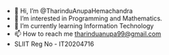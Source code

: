 - 👋 Hi, I’m @TharinduAnupaHemachandra
- 👀 I’m interested in Programming and Mathematics.
- 🌱 I’m currently learning Information Technology
- 📫 How to reach me tharinduanupa99@gmail.com
- SLIIT Reg No - IT20204716

<!---
TharinduAnupaHemachandra/TharinduAnupaHemachandra is a ✨ special ✨ repository because its `README.md` (this file) appears on your GitHub profile.
You can click the Preview link to take a look at your changes.
--->
